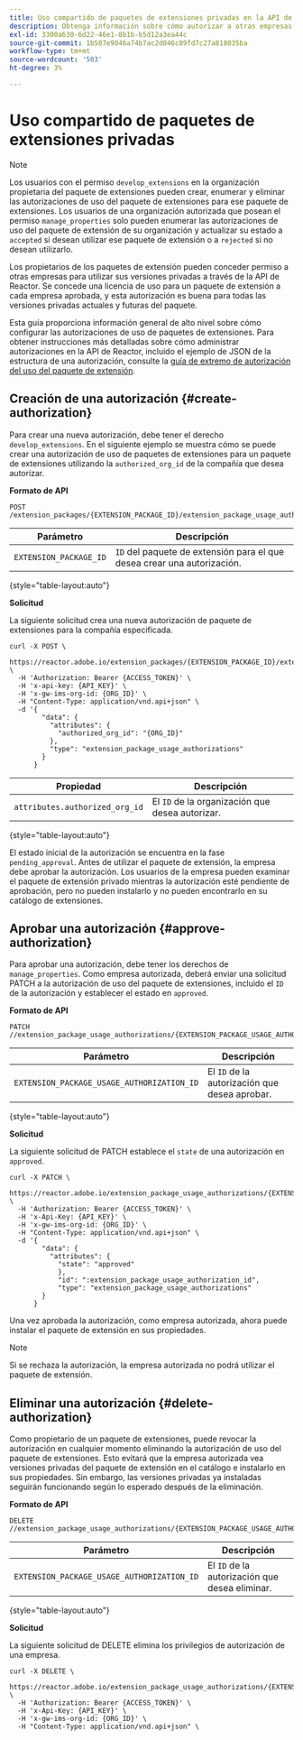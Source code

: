 ```yaml
---
title: Uso compartido de paquetes de extensiones privadas en la API de Reactor
description: Obtenga información sobre cómo autorizar a otras empresas para que compartan paquetes de extensión privados en la API de Reactor.
exl-id: 3300a630-6d22-46e1-8b1b-b5d12a3ea44c
source-git-commit: 1b507e9846a74b7ac2d046c89fd7c27a818035ba
workflow-type: tm+mt
source-wordcount: '503'
ht-degree: 3%

---
```


# Uso compartido de paquetes de extensiones privadas

>[!NOTE]
>
>Los usuarios con el permiso `develop_extensions` en la organización propietaria del paquete de extensiones pueden crear, enumerar y eliminar las autorizaciones de uso del paquete de extensiones para ese paquete de extensiones. Los usuarios de una organización autorizada que posean el permiso `manage_properties` solo pueden enumerar las autorizaciones de uso del paquete de extensión de su organización y actualizar su estado a `accepted` si desean utilizar ese paquete de extensión o a `rejected` si no desean utilizarlo.

Los propietarios de los paquetes de extensión pueden conceder permiso a otras empresas para utilizar sus versiones privadas a través de la API de Reactor. Se concede una licencia de uso para un paquete de extensión a cada empresa aprobada, y esta autorización es buena para todas las versiones privadas actuales y futuras del paquete.

Esta guía proporciona información general de alto nivel sobre cómo configurar las autorizaciones de uso de paquetes de extensiones. Para obtener instrucciones más detalladas sobre cómo administrar autorizaciones en la API de Reactor, incluido el ejemplo de JSON de la estructura de una autorización, consulte la [guía de extremo de autorización del uso del paquete de extensión](../endpoints/extension-package-usage-authorizations.md).

## Creación de una autorización {#create-authorization}

Para crear una nueva autorización, debe tener el derecho `develop_extensions`. En el siguiente ejemplo se muestra cómo se puede crear una autorización de uso de paquetes de extensiones para un paquete de extensiones utilizando la `authorized_org_id` de la compañía que desea autorizar.

**Formato de API**

```http
POST /extension_packages/{EXTENSION_PACKAGE_ID}/extension_package_usage_authorizations
```

| Parámetro | Descripción |
| --- | --- |
| `EXTENSION_PACKAGE_ID` | `ID` del paquete de extensión para el que desea crear una autorización. |

{style="table-layout:auto"}

**Solicitud**

La siguiente solicitud crea una nueva autorización de paquete de extensiones para la compañía especificada.

```shell
curl -X POST \
  https://reactor.adobe.io/extension_packages/{EXTENSION_PACKAGE_ID}/extension_package_usage_authorizations \
  -H 'Authorization: Bearer {ACCESS_TOKEN}' \
  -H 'x-api-key: {API_KEY}' \
  -H 'x-gw-ims-org-id: {ORG_ID}' \
  -H "Content-Type: application/vnd.api+json" \
  -d '{
        "data": {
          "attributes": {
            "authorized_org_id": "{ORG_ID}"
          },
          "type": "extension_package_usage_authorizations"
        }
      } 
```

| Propiedad | Descripción |
| --- | --- |
| `attributes.authorized_org_id` | El `ID` de la organización que desea autorizar. |

{style="table-layout:auto"}

El estado inicial de la autorización se encuentra en la fase `pending_approval`. Antes de utilizar el paquete de extensión, la empresa debe aprobar la autorización. Los usuarios de la empresa pueden examinar el paquete de extensión privado mientras la autorización esté pendiente de aprobación, pero no pueden instalarlo y no pueden encontrarlo en su catálogo de extensiones.

## Aprobar una autorización {#approve-authorization}

Para aprobar una autorización, debe tener los derechos de `manage_properties`. Como empresa autorizada, deberá enviar una solicitud PATCH a la autorización de uso del paquete de extensiones, incluido el `ID` de la autorización y establecer el estado en `approved`.

**Formato de API**

```http
PATCH //extension_package_usage_authorizations/{EXTENSION_PACKAGE_USAGE_AUTHORIZATION_ID}
```

| Parámetro | Descripción |
| --- | --- |
| `EXTENSION_PACKAGE_USAGE_AUTHORIZATION_ID` | El `ID` de la autorización que desea aprobar. |

{style="table-layout:auto"}

**Solicitud**

La siguiente solicitud de PATCH establece el `state` de una autorización en `approved`.

```shell
curl -X PATCH \
  https://reactor.adobe.io/extension_package_usage_authorizations/{EXTENSION_PACKAGE_USAGE_AUTHORIZATION_ID} \
  -H 'Authorization: Bearer {ACCESS_TOKEN}' \
  -H 'x-Api-Key: {API_KEY}' \
  -H 'x-gw-ims-org-id: {ORG_ID}' \
  -H "Content-Type: application/vnd.api+json" \
  -d '{
        "data": {
          "attributes": {
            "state": "approved"
            },
            "id": ":extension_package_usage_authorization_id",
            "type": "extension_package_usage_authorizations"
        }
      }
```

Una vez aprobada la autorización, como empresa autorizada, ahora puede instalar el paquete de extensión en sus propiedades.

>[!NOTE]
>
>Si se rechaza la autorización, la empresa autorizada no podrá utilizar el paquete de extensión.

## Eliminar una autorización {#delete-authorization}

Como propietario de un paquete de extensiones, puede revocar la autorización en cualquier momento eliminando la autorización de uso del paquete de extensiones. Esto evitará que la empresa autorizada vea versiones privadas del paquete de extensión en el catálogo e instalarlo en sus propiedades. Sin embargo, las versiones privadas ya instaladas seguirán funcionando según lo esperado después de la eliminación.

**Formato de API**

```http
DELETE //extension_package_usage_authorizations/{EXTENSION_PACKAGE_USAGE_AUTHORIZATION_ID}
```

| Parámetro | Descripción |
| --- | --- |
| `EXTENSION_PACKAGE_USAGE_AUTHORIZATION_ID` | El `ID` de la autorización que desea eliminar. |

{style="table-layout:auto"}

**Solicitud**

La siguiente solicitud de DELETE elimina los privilegios de autorización de una empresa.

```shell
curl -X DELETE \
  https://reactor.adobe.io/extension_package_usage_authorizations/{EXTENSION_PACKAGE_USAGE_AUTHORIZATION_ID} \
  -H 'Authorization: Bearer {ACCESS_TOKEN}' \
  -H 'x-Api-Key: {API_KEY}' \
  -H 'x-gw-ims-org-id: {ORG_ID}' \
  -H "Content-Type: application/vnd.api+json" \
```
